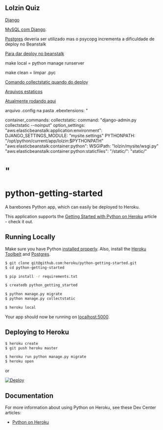 ## Lolzin Quiz

[Django](https://docs.djangoproject.com/en/1.9/intro/tutorial01/) 

[MySQL com Django](http://stackoverflow.com/questions/19189813/setting-django-up-to-use-mysql#).

[Postgres](http://stackoverflow.com/questions/17137346/psycopg2-on-amazon-elastic-beanstalk) deveria ser utilizado mas o psycopg incrementa a dificuldade de deploy no Beanstalk

[Para dar deploy no beanstalk](http://docs.aws.amazon.com/elasticbeanstalk/latest/dg/create-deploy-python-django.html)

make local = python manage runserver

make clean = limpar .pyc


[Comando collectstatic quando do deploy](http://docs.aws.amazon.com/elasticbeanstalk/latest/dg/create-deploy-python-container.html)

[Arquivos estaticos](https://www.caktusgroup.com/blog/2014/11/10/Using-Amazon-S3-to-store-your-Django-sites-static-and-media-files/)


[Atualmente rodando aqui](http://workpl0x.elasticbeanstalk.com/)


arquivo .config na pasta .ebextensions:
"

container_commands:
  collectstatic:
    command: "django-admin.py collectstatic --noinput"
option_settings:
  "aws:elasticbeanstalk:application:environment":
    DJANGO_SETTINGS_MODULE: "mysite.settings"
    PYTHONPATH: "/opt/python/current/app/lolzin:$PYTHONPATH"
  "aws:elasticbeanstalk:container:python":
    WSGIPath: "lolzin/mysite/wsgi.py"
  "aws:elasticbeanstalk:container:python:staticfiles":
    "/static/": "static/"	

"
=======
# python-getting-started

A barebones Python app, which can easily be deployed to Heroku.

This application supports the [Getting Started with Python on Heroku](https://devcenter.heroku.com/articles/getting-started-with-python) article - check it out.

## Running Locally

Make sure you have Python [installed properly](http://install.python-guide.org).  Also, install the [Heroku Toolbelt](https://toolbelt.heroku.com/) and [Postgres](https://devcenter.heroku.com/articles/heroku-postgresql#local-setup).

```sh
$ git clone git@github.com:heroku/python-getting-started.git
$ cd python-getting-started

$ pip install -r requirements.txt

$ createdb python_getting_started

$ python manage.py migrate
$ python manage.py collectstatic

$ heroku local
```

Your app should now be running on [localhost:5000](http://localhost:5000/).

## Deploying to Heroku

```sh
$ heroku create
$ git push heroku master

$ heroku run python manage.py migrate
$ heroku open
```
or

[![Deploy](https://www.herokucdn.com/deploy/button.png)](https://heroku.com/deploy)

## Documentation

For more information about using Python on Heroku, see these Dev Center articles:

- [Python on Heroku](https://devcenter.heroku.com/categories/python)
